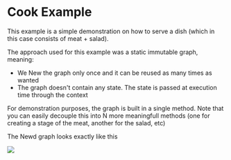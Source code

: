 # Cook Example

This example is a simple demonstration on how to serve a dish (which in this case consists of meat + salad).

The approach used for this example was a static immutable graph, meaning:
- We New the graph only once and it can be reused as many times as wanted
- The graph doesn't contain any state. The state is passed at execution time through the context

For demonstration purposes, the graph is built in a single method. Note that you can easily decouple this into N more meaningfull methods (one for creating a stage of the meat, another for the salad, etc)

The Newd graph looks exactly like this

![](template.svg)